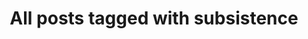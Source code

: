 ---
layout: tag
title: "All posts tagged with subsistence"
permalink: /weblog/tags/subsistence/
taxonomy: subsistence
---